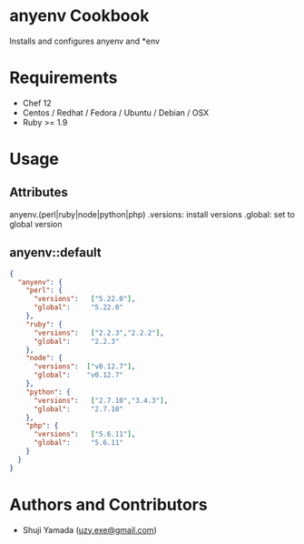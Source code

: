 # anyenv Cookbook

Installs and configures anyenv and \*env

# Requirements

* Chef 12
* Centos / Redhat / Fedora / Ubuntu / Debian / OSX
* Ruby >= 1.9

# Usage

## Attributes

anyenv.(perl|ruby|node|python|php)
  .versions: install versions
  .global: set to global version

## anyenv::default
```json
{
  "anyenv": {
    "perl": {
      "versions":   ["5.22.0"],
      "global":     "5.22.0"
    },
    "ruby": {
      "versions":   ["2.2.3","2.2.2"],
      "global":     "2.2.3"
    },
    "node": {
      "versions":  ["v0.12.7"],
      "global":    "v0.12.7"
    },
    "python": {
      "versions":   ["2.7.10","3.4.3"],
      "global":     "2.7.10"
    },
    "php": {
      "versions":   ["5.6.11"],
      "global":     "5.6.11"
    }
  }
}
```

# Authors and Contributors

* Shuji Yamada (<uzy.exe@gmail.com>)
